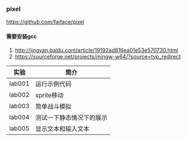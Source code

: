 ### pixel
https://github.com/faiface/pixel

#### 需要安装gcc
1. http://jingyan.baidu.com/article/19192ad816ea01e53e570730.html
2. https://sourceforge.net/projects/mingw-w64/?source=typ_redirect

|实验|简介|
|---|---|
|lab001|运行示例代码|
|lab002|sprite移动|
|lab003|简单战斗模拟|
|lab004|测试一下静态情况下的展示|
|lab005|显示文本和输入文本|